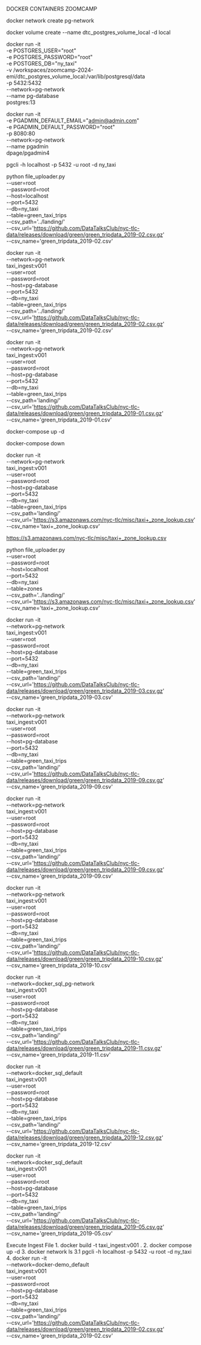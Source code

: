 DOCKER CONTAINERS ZOOMCAMP

docker network create pg-network

docker volume create --name dtc_postgres_volume_local -d local

docker run -it \
-e POSTGRES_USER="root" \
-e POSTGRES_PASSWORD="root" \
-e POSTGRES_DB="ny_taxi" \
-v /workspaces/zoomcamp-2024-emi/dtc_postgres_volume_local:/var/lib/postgresql/data \
-p 5432:5432 \
--network=pg-network \
--name pg-database \
postgres:13

docker run -it \
-e PGADMIN_DEFAULT_EMAIL="admin@admin.com" \
-e PGADMIN_DEFAULT_PASSWORD="root" \
-p 8080:80 \
--network=pg-network \
--name pgadmin \
dpage/pgadmin4

pgcli -h localhost -p 5432 -u root -d ny_taxi


python file_uploader.py \
--user=root \
--password=root \
--host=localhost \
--port=5432 \
--db=ny_taxi \
--table=green_taxi_trips \
--csv_path='../landing/' \
--csv_url='https://github.com/DataTalksClub/nyc-tlc-data/releases/download/green/green_tripdata_2019-02.csv.gz' \
--csv_name='green_tripdata_2019-02.csv'


docker run -it \
--network=pg-network \
taxi_ingest:v001 \
--user=root \
--password=root \
--host=pg-database \
--port=5432 \
--db=ny_taxi \
--table=green_taxi_trips \
--csv_path='../landing/' \
--csv_url='https://github.com/DataTalksClub/nyc-tlc-data/releases/download/green/green_tripdata_2019-02.csv.gz' \
--csv_name='green_tripdata_2019-02.csv'


docker run -it \
--network=pg-network \
taxi_ingest:v001 \
--user=root \
--password=root \
--host=pg-database \
--port=5432 \
--db=ny_taxi \
--table=green_taxi_trips \
--csv_path='landing/' \
--csv_url='https://github.com/DataTalksClub/nyc-tlc-data/releases/download/green/green_tripdata_2019-01.csv.gz' \
--csv_name='green_tripdata_2019-01.csv'


docker-compose up -d

docker-compose down


docker run -it \
--network=pg-network \
taxi_ingest:v001 \
--user=root \
--password=root \
--host=pg-database \
--port=5432 \
--db=ny_taxi \
--table=green_taxi_trips \
--csv_path='landing/' \
--csv_url='https://s3.amazonaws.com/nyc-tlc/misc/taxi+_zone_lookup.csv' \
--csv_name='taxi+_zone_lookup.csv'

https://s3.amazonaws.com/nyc-tlc/misc/taxi+_zone_lookup.csv

python file_uploader.py \
--user=root \
--password=root \
--host=localhost \
--port=5432 \
--db=ny_taxi \
--table=zones \
--csv_path='../landing/' \
--csv_url='https://s3.amazonaws.com/nyc-tlc/misc/taxi+_zone_lookup.csv' \
--csv_name='taxi+_zone_lookup.csv'


docker run -it \
--network=pg-network \
taxi_ingest:v001 \
--user=root \
--password=root \
--host=pg-database \
--port=5432 \
--db=ny_taxi \
--table=green_taxi_trips \
--csv_path='landing/' \
--csv_url='https://github.com/DataTalksClub/nyc-tlc-data/releases/download/green/green_tripdata_2019-03.csv.gz' \
--csv_name='green_tripdata_2019-03.csv'


docker run -it \
--network=pg-network \
taxi_ingest:v001 \
--user=root \
--password=root \
--host=pg-database \
--port=5432 \
--db=ny_taxi \
--table=green_taxi_trips \
--csv_path='landing/' \
--csv_url='https://github.com/DataTalksClub/nyc-tlc-data/releases/download/green/green_tripdata_2019-09.csv.gz' \
--csv_name='green_tripdata_2019-09.csv'


docker run -it \
--network=pg-network \
taxi_ingest:v001 \
--user=root \
--password=root \
--host=pg-database \
--port=5432 \
--db=ny_taxi \
--table=green_taxi_trips \
--csv_path='landing/' \
--csv_url='https://github.com/DataTalksClub/nyc-tlc-data/releases/download/green/green_tripdata_2019-09.csv.gz' \
--csv_name='green_tripdata_2019-09.csv'


docker run -it \
--network=pg-network \
taxi_ingest:v001 \
--user=root \
--password=root \
--host=pg-database \
--port=5432 \
--db=ny_taxi \
--table=green_taxi_trips \
--csv_path='landing/' \
--csv_url='https://github.com/DataTalksClub/nyc-tlc-data/releases/download/green/green_tripdata_2019-10.csv.gz' \
--csv_name='green_tripdata_2019-10.csv'


docker run -it \
--network=docker_sql_pg-network \
taxi_ingest:v001 \
--user=root \
--password=root \
--host=pg-database \
--port=5432 \
--db=ny_taxi \
--table=green_taxi_trips \
--csv_path='landing/' \
--csv_url='https://github.com/DataTalksClub/nyc-tlc-data/releases/download/green/green_tripdata_2019-11.csv.gz' \
--csv_name='green_tripdata_2019-11.csv'


docker run -it \
--network=docker_sql_default \
taxi_ingest:v001 \
--user=root \
--password=root \
--host=pg-database \
--port=5432 \
--db=ny_taxi \
--table=green_taxi_trips \
--csv_path='landing/' \
--csv_url='https://github.com/DataTalksClub/nyc-tlc-data/releases/download/green/green_tripdata_2019-12.csv.gz' \
--csv_name='green_tripdata_2019-12.csv'


docker run -it \
--network=docker_sql_default \
taxi_ingest:v001 \
--user=root \
--password=root \
--host=pg-database \
--port=5432 \
--db=ny_taxi \
--table=green_taxi_trips \
--csv_path='landing/' \
--csv_url='https://github.com/DataTalksClub/nyc-tlc-data/releases/download/green/green_tripdata_2019-05.csv.gz' \
--csv_name='green_tripdata_2019-05.csv'


Execute Ingest File
1. 
docker build -t taxi_ingest:v001 .
2. 
docker compose up -d
3.
docker network ls
3.1
pgcli -h localhost -p 5432 -u root -d ny_taxi
4.
docker run -it \
--network=docker-demo_default \
taxi_ingest:v001 \
--user=root \
--password=root \
--host=pg-database \
--port=5432 \
--db=ny_taxi \
--table=green_taxi_trips \
--csv_path='landing/' \
--csv_url='https://github.com/DataTalksClub/nyc-tlc-data/releases/download/green/green_tripdata_2019-02.csv.gz' \
--csv_name='green_tripdata_2019-02.csv'
